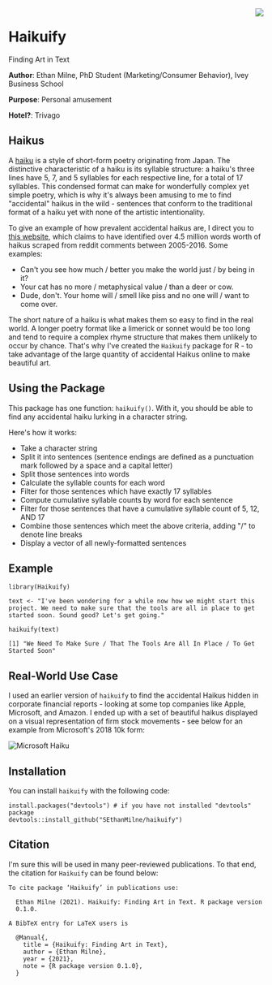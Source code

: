 <img align="right" src="https://user-images.githubusercontent.com/83033161/119237203-a9a20700-bb09-11eb-9b58-8eeae1c87fa1.png"> 

# Haikuify
Finding Art in Text

**Author**: Ethan Milne, PhD Student (Marketing/Consumer Behavior), Ivey Business School

**Purpose**: Personal amusement

**Hotel?**: Trivago




## Haikus

A [haiku](https://en.wikipedia.org/wiki/Haiku) is a style of short-form poetry originating from Japan. The distinctive characteristic of a haiku is its syllable structure: a haiku's three lines have 5, 7, and 5 syllables for each respective line, for a total of 17 syllables. This condensed format can make for wonderfully complex yet simple poetry, which is why it's always been amusing to me to find "accidental" haikus in the wild - sentences that conform to the traditional format of a haiku yet with none of the artistic intentionality.

To give an example of how prevalent accidental haikus are, I direct you to [this website](https://haiku.somebullshit.net/1.html), which claims to have identified over 4.5 million words worth of haikus scraped from reddit comments between 2005-2016. Some examples:

* Can't you see how much / better you make the world just / by being in it?
* Your cat has no more / metaphysical value / than a deer or cow.
* Dude, don't. Your home will / smell like piss and no one will / want to come over.

The short nature of a haiku is what makes them so easy to find in the real world. A longer poetry format like a limerick or sonnet would be too long and tend to require a complex rhyme structure that makes them unlikely to occur by chance. That's why I've created the `Haikuify` package for R - to take advantage of the large quantity of accidental Haikus online to make beautiful art.

## Using the Package

This package has one function: `haikuify()`. With it, you should be able to find any accidental haiku lurking in a character string.

Here's how it works:
* Take a character string
* Split it into sentences (sentence endings are defined as a punctuation mark followed by a space and a capital letter)
* Split those sentences into words
* Calculate the syllable counts for each word
* Filter for those sentences which have exactly 17 syllables
* Compute cumulative syllable counts by word for each sentence
* Filter for those sentences that have a cumulative syllable count of 5, 12, AND 17
* Combine those sentences which meet the above criteria, adding "/" to denote line breaks
* Display a vector of all newly-formatted sentences


## Example
```{r}
library(Haikuify)

text <- "I've been wondering for a while now how we might start this project. We need to make sure that the tools are all in place to get started soon. Sound good? Let's get going."

haikuify(text)

[1] "We Need To Make Sure / That The Tools Are All In Place / To Get Started Soon"
```

## Real-World Use Case

I used an earlier version of `haikuify` to find the accidental Haikus hidden in corporate financial reports - looking at some top companies like Apple, Microsoft, and Amazon. I ended up with a set of beautiful haikus displayed on a visual representation of firm stock movements - see below for an example from Microsoft's 2018 10k form:

![Microsoft Haiku](https://user-images.githubusercontent.com/83033161/119236593-42368800-bb06-11eb-83e9-0c00352a4dac.png)

## Installation

You can install `haikuify` with the following code:

```{r}
install.packages("devtools") # if you have not installed "devtools" package
devtools::install_github("SEthanMilne/haikuify")
```

## Citation

I'm sure this will be used in many peer-reviewed publications. To that end, the citation for `Haikuify` can be found below:

```{r}
To cite package ‘Haikuify’ in publications use:

  Ethan Milne (2021). Haikuify: Finding Art in Text. R package version
  0.1.0.

A BibTeX entry for LaTeX users is

  @Manual{,
    title = {Haikuify: Finding Art in Text},
    author = {Ethan Milne},
    year = {2021},
    note = {R package version 0.1.0},
  }

```
